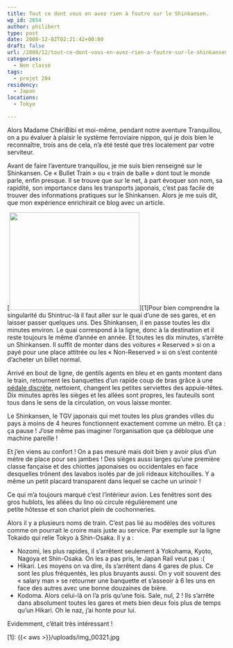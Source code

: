 ```yaml
---
title: Tout ce dont vous en avez rien à foutre sur le Shinkansen.
wp_id: 2654
author: philibert
type: post
date: 2008-12-02T02:21:42+00:00
draft: false
url: /2008/12/tout-ce-dont-vous-en-avez-rien-a-foutre-sur-le-shinkansen/
categories:
  - Non classé
tags:
  - projet 204
residency:
  - Japon
locations:
  - Tokyo

---
```

Alors Madame ChériBibi et moi-même, pendant notre aventure Tranquillou, on a pu évaluer à plaisir le système ferroviaire nippon, qui je dois bien le reconnaître, trois ans de cela, n&rsquo;a été testé que très localement par votre serviteur. 

Avant de faire l&rsquo;aventure tranquillou, je me suis bien renseigné sur le Shinkansen. Ce « Bullet Train » ou « train de balle » dont tout le monde parle, enfin presque. Il se trouve que sur le net, à part évoquer son nom, sa rapidité, son importance dans les transports japonais, c&rsquo;est pas facile de trouver des informations pratiques sur le Shinkansen. Alors je me suis dit, que mon expérience enrichirait ce blog avec un article.

[<img class="alignright size-medium wp-image-620" title="img_00321" src="{{< aws >}}/uploads/img_00321-300x225.jpg" alt="" width="300" height="225" />][1]Pour bien comprendre la singularité du Shintruc-là il faut aller sur le quai d&rsquo;une de ses gares, et en laisser passer quelques uns. Des Shinkansen, il en passe toutes les dix minutes environ. Le quai correspond à la ligne, donc à la destination et il reste toujours le même d&rsquo;année en année. Et toutes les dix minutes, s&rsquo;arrête un Shinkansen. Il suffit de monter dans des voitures « Reserved » si on a payé pour une place attitrée ou les « Non-Reserved » si on s&rsquo;est contenté d&rsquo;acheter un billet normal.

Arrivé en bout de ligne, de gentils agents en bleu et en gants montent dans le train, retournent les banquettes d&rsquo;un rapide coup de bras grâce à une <a title="Pédale Discrète" href="http://img154.imageshack.us/img154/8099/pamichouoz1.jpg" target="_blank">pédale discrète</a>, nettoient, changent les petites serviettes des appuie-têtes. Dix minutes après les sièges et les allées sont propres, les fauteuils sont tous dans le sens de la circulation, on vous laisse monter.

Le Shinkansen, le TGV japonais qui met toutes les plus grandes villes du pays à moins de 4 heures fonctionnent exactement comme un métro. Et ça : ça pause ! J&rsquo;ose même pas imaginer l&rsquo;organisation que ça débloque une machine pareille !

Et j&rsquo;en viens au confort ! On a pas mesuré mais doit bien y avoir plus d&rsquo;un mètre de place pour ses jambes ! Des sièges aussi larges qu&rsquo;une première classe fançaise et des chiottes japonaises ou occidentales en face desquelles trônent des lavabos isolés par de joli rideaux kitchouilles. Y a même un petit placard transparent dans lequel se cache un urinoir !

Ce qui m&rsquo;a toujours marqué c&rsquo;est l&rsquo;intérieur avion. Les fenêtres sont des gros hublots, les allées du lino où circule régulièrement une petite hôtesse et son chariot plein de cochonneries.

Alors il y a plusieurs noms de train. C&rsquo;est pas lié au modèles des voitures comme on pourrait le croire mais juste au service. Par exemple sur la ligne Tokaido qui relie Tokyo à Shin-Osaka. Il y a :

  * Nozomi, les plus rapides, il s&rsquo;arrêtent seulement à Yokohama, Kyoto, Nagoya et Shin-Osaka. On les a pas pris, le Japan Rail veut pas :(
  * Hikari. Les moyens on va dire, ils s&rsquo;arrêtent dans 4 gares de plus. Ce sont les plus fréquentés, les plus bruyants aussi. On y voit souvent des « salary man » se retourner une banquette et s&rsquo;asseoir à 6 les uns en face des autres avec une bonne douzaines de bière.
  * Kodoma. Alors celui-là on l&rsquo;a pris qu&rsquo;une fois. Sale, nul, 2 ! Ils s&rsquo;arrête dans absolument toutes les gares et mets bien deux fois plus de temps qu&rsquo;un Hikari. Oh le naz, j&rsquo;ai honte pour lui.

Evidemment, c&rsquo;était très intéressant !

 [1]: {{< aws >}}/uploads/img_00321.jpg